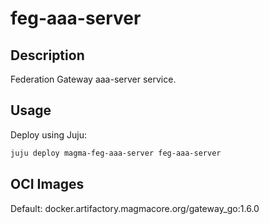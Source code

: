 # feg-aaa-server

## Description

Federation Gateway aaa-server service.

## Usage

Deploy using Juju:

```bash
juju deploy magma-feg-aaa-server feg-aaa-server
```

## OCI Images

Default: docker.artifactory.magmacore.org/gateway_go:1.6.0
